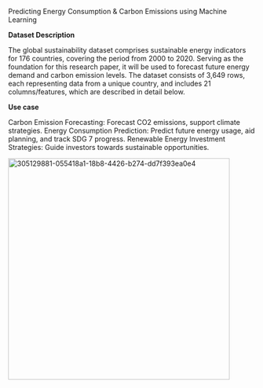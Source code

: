 Predicting Energy Consumption & Carbon Emissions using Machine Learning

**Dataset Description**

The global sustainability dataset comprises sustainable energy indicators for 176 countries, covering the period from 2000 to 2020. Serving as the foundation for this research paper, it will be used to forecast future energy demand and carbon emission levels. The dataset consists of 3,649 rows, each representing data from a unique country, and includes 21 columns/features, which are described in detail below.

**Use case**

Carbon Emission Forecasting: Forecast CO2 emissions, support climate strategies.
Energy Consumption Prediction: Predict future energy usage, aid planning, and track SDG 7 progress.
Renewable Energy Investment Strategies: Guide investors towards sustainable opportunities.

<img width="451" alt="305129881-055418a1-18b8-4426-b274-dd7f393ea0e4" src="https://github.com/user-attachments/assets/9153eaeb-bad4-4652-91ff-a406fcf2f300" />
